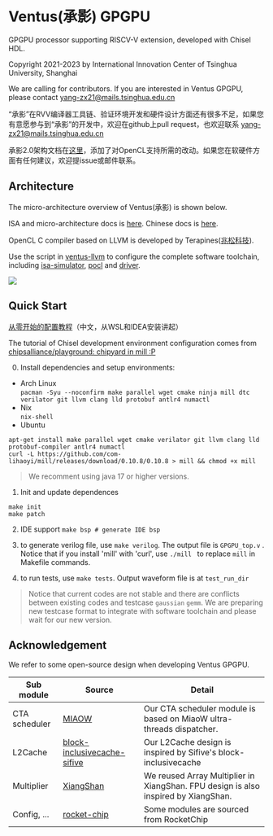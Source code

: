 # Ventus(承影) GPGPU
GPGPU processor supporting RISCV-V extension, developed with Chisel HDL.

Copyright 2021-2023 by International Innovation Center of Tsinghua University, Shanghai

We are calling for contributors. If you are interested in Ventus GPGPU, please contact yang-zx21@mails.tsinghua.edu.cn

“承影”在RVV编译器工具链、验证环境开发和硬件设计方面还有很多不足，如果您有意愿参与到“承影”的开发中，欢迎在github上pull request，也欢迎联系 yang-zx21@mails.tsinghua.edu.cn

承影2.0架构文档在[这里](https://github.com/THU-DSP-LAB/ventus-gpgpu/blob/master/docs/承影GPGPU架构文档手册v2.0.pdf)，添加了对OpenCL支持所需的改动。如果您在软硬件方面有任何建议，欢迎提issue或邮件联系。

## Architecture

The micro-architecture overview of Ventus(承影) is shown below. 

ISA and micro-architecture docs is [here](https://github.com/THU-DSP-LAB/ventus-gpgpu/blob/master/docs/ventus%20GPGPU%20architecture%20whitepaper%20v2.0.pdf). Chinese docs is [here](https://github.com/THU-DSP-LAB/ventus-gpgpu/blob/master/docs/承影GPGPU架构文档手册v2.0.pdf). 

OpenCL C compiler based on LLVM is developed by Terapines([兆松科技](https://www.terapines.com/)).

Use the script in [ventus-llvm](https://github.com/THU-DSP-LAB/llvm-project) to configure the complete software toolchain, including [isa-simulator](https://github.com/THU-DSP-LAB/ventus-gpgpu-isa-simulator), [pocl](https://github.com/THU-DSP-LAB/pocl) and [driver](https://github.com/THU-DSP-LAB/pocl).


![](./docs/images/ventus_arch.png)

## Quick Start
[从零开始的配置教程](https://zhuanlan.zhihu.com/p/586445036)（中文，从WSL和IDEA安装讲起）

The tutorial of Chisel development environment configuration comes from [chipsalliance/playground: chipyard in mill :P](https://github.com/chipsalliance/playground)

0. Install dependencies and setup environments: 
- Arch Linux  
`pacman -Syu --noconfirm make parallel wget cmake ninja mill dtc verilator git llvm clang lld protobuf antlr4 numactl`
- Nix  
`nix-shell`
- Ubuntu  
```shell
apt-get install make parallel wget cmake verilator git llvm clang lld protobuf-compiler antlr4 numactl
curl -L https://github.com/com-lihaoyi/mill/releases/download/0.10.8/0.10.8 > mill && chmod +x mill
```
> We recomment using java 17 or higher versions.

1. Init and update dependences

```shell
make init
make patch
```

2. IDE support  `make bsp # generate IDE bsp`

3. to generate verilog file, use `make verilog`. The output file is `GPGPU_top.v` . Notice that if you install 'mill' with 'curl', use `./mill ` to replace `mill` in Makefile commands.

4. to run tests, use `make tests`. Output waveform file is at `test_run_dir`  

> Notice that current codes are not stable and there are conflicts between existing codes and testcase `gaussian` `gemm`. We are preparing new testcase format to integrate with software toolchain and please wait for our new version.

## Acknowledgement

We refer to some open-source design when developing Ventus GPGPU.

| Sub module                | Source                                                                                                                                              | Detail                                                                         |
|---------------------------|-----------------------------------------------------------------------------------------------------------------------------------------------------|--------------------------------------------------------------------------------|
| CTA scheduler             | [MIAOW](https://github.com/VerticalResearchGroup/miaow)                                                                                             | Our CTA scheduler module is based on MiaoW ultra-threads dispatcher.           |
| L2Cache                   | [block-inclusivecache-sifive](https://github.com/sifive/block-inclusivecache-sifive) | Our L2Cache design is inspired by Sifive's block-inclusivecache     |
| Multiplier                | [XiangShan](https://github.com/OpenXiangShan/XiangShan)                                                                                             | We reused Array Multiplier in XiangShan. FPU design is also inspired by XiangShan. |
| Config, ... |  [rocket-chip](https://github.com/chipsalliance/rocket-chip)                                                                                                                                         | Some modules are sourced from RocketChip                                       |



